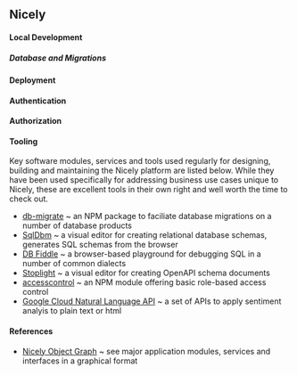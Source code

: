 ## Nicely

#### Local Development


##### Database and Migrations


#### Deployment


#### Authentication


#### Authorization


#### Tooling
Key software modules, services and tools used regularly for designing, building and maintaining the Nicely platform are listed below. While they have been used specifically for addressing business use cases unique to Nicely, these are excellent tools in their own right and well worth the time to check out.

* [db-migrate](https://db-migrate.readthedocs.io/en/latest/Getting%20Started/usage/) ~ an NPM package to faciliate database migrations on a number of database products
* [SqlDbm](sqldbm.com) ~ a visual editor for creating relational database schemas, generates SQL schemas from the browser
* [DB Fiddle](https://www.db-fiddle.com) ~ a browser-based playground for debugging SQL in a number of common dialects
* [Stoplight](https://stoplight.io) ~ a visual editor for creating OpenAPI schema documents
* [accesscontrol](https://www.npmjs.com/package/accesscontrol) ~ an NPM module offering basic role-based access control
* [Google Cloud Natural Language API](https://cloud.google.com/natural-language/docs) ~ a set of APIs to apply sentiment analyis to plain text or html

#### References

* [Nicely Object Graph](https://sketchboard.me/tCioi39DllPg#/) ~ see major application modules, services and interfaces in a graphical format